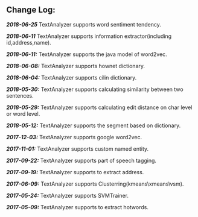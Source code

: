 
## Change Log:

***2018-06-25***
TextAnalyzer supports word sentiment tendency.

***2018-06-11***
TextAnalyzer supports information extractor(including id,address,name).

***2018-06-11:***
TextAnalyzer supports the java model of word2vec.

***2018-06-08:***
TextAnalyzer supports hownet dictionary.

***2018-06-04:***
TextAnalyzer supports cilin dictionary.

***2018-05-30:***
TextAnalyzer supports calculating similarity between two sentences.

***2018-05-29:***
TextAnalyzer supports calculating edit distance on char level or word level.

***2018-05-12:***
TextAnalyzer supports the segment based on dictionary.

***2017-12-03:***
TextAnalyzer supports google word2vec.

***2017-11-01:***
TextAnalyzer supports custom named entity.

***2017-09-22:***
TextAnalyzer supports part of speech tagging.

***2017-09-19:***
TextAnalyzer supports to extract address.

***2017-06-09:***
TextAnalyzer supports Clusterring(kmeans\xmeans\vsm).

***2017-05-24:***
TextAnalyzer supports SVMTrainer.

***2017-05-09:***
TextAnalyzer supports to extract hotwords.

